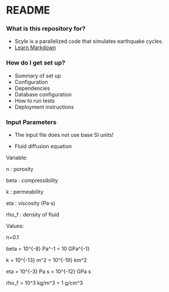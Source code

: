 # README #

### What is this repository for? ###

* Scyle is a parallelized code that simulates earthquake cycles.
* [Learn Markdown](https://bitbucket.org/tutorials/markdowndemo)

### How do I get set up? ###

* Summary of set up
* Configuration
* Dependencies
* Database configuration
* How to run tests
* Deployment instructions

### Input Parameters ###

* The input file does not use base SI units! 

- Fluid diffusion equation

Variable: 

n : porosity

beta : compressibility

k : permeability

eta : viscosity (Pa$\cdot$s)

rho_f : density of fluid


Values:

n=0.1

beta =  10^{-8} Pa^-1 = 10  GPa^{-1}

k = 10^{-13} m^2 = 10^{-19} km^2

eta = 10^{-3} Pa s = 10^{-12} GPa s

rho_f = 10^3 kg/m^3 = 1 g/cm^3

